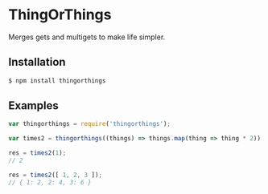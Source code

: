 # ThingOrThings

Merges gets and multigets to make life simpler.


## Installation

```bash
$ npm install thingorthings
```

## Examples

```javascript
var thingorthings = require('thingorthings');

var times2 = thingorthings((things) => things.map(thing => thing * 2))

res = times2(1);
// 2

res = times2([ 1, 2, 3 ]);
// { 1: 2, 2: 4, 3: 6 }
```
